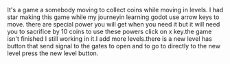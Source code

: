 It's a game a somebody moving to collect coins while moving in levels. I had star making this game while my journeyin learning godot use arrow keys to move. there are special power you will get when you need it but it will need you to sacrifice by 10 coins to use these powers click on x key.the game isn't finished I still working in it.I add more levels.there is a new level has button that send signal to the gates to open and to go to directly to the new level press the new level button.
